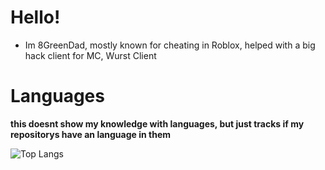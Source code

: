 # Hello!
- Im 8GreenDad, mostly known for cheating in Roblox, helped with a big hack client for MC, Wurst Client
# Languages
**this doesnt show my knowledge with languages, but just tracks if my repositorys have an language in them**

![Top Langs](https://github-readme-stats.vercel.app/api/top-langs/?username=8granddadpg&layout=compact&theme=light)
